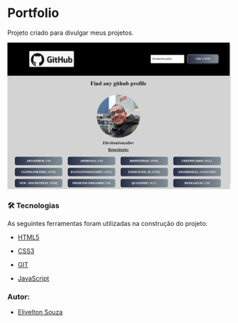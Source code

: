 # Portfolio

Projeto criado para divulgar meus projetos.


![](https://github.com/EliveltonSouzaDev/API-Github/blob/master/img/pg.png)



### 🛠️ Tecnologias

As seguintes ferramentas foram utilizadas na construção do projeto:

- [HTML5](https://developer.mozilla.org/pt-BR/docs/Web/HTML/HTML5)
- [CSS3](https://developer.mozilla.org/pt-BR/docs/Web/CSS)

- [GIT](https://git-scm.com/)

- [JavaScript](https://developer.mozilla.org/pt-BR/docs/Web/JavaScript)  


### Autor:
- [Elivelton Souza](https://github.com/EliveltonSouzaDev)
